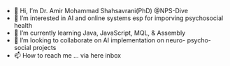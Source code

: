 - 👋 Hi, I’m Dr. Amir Mohammad Shahsavrani(PhD) @NPS-Dive
- 👀 I’m interested in AI and online systems esp for imporving psychosocial health
- 🌱 I’m currently learning Java, JavaScript, MQL, & Assembly
- 💞️ I’m looking to collaborate on AI implementation on neuro- psycho- social projects
- 📫 How to reach me ... via here inbox

<!---
NPS-Dive/NPS-Dive is a ✨ special ✨ repository because its `README.md` (this file) appears on your GitHub profile.
You can click the Preview link to take a look at your changes.
--->

